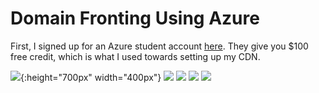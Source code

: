 # Domain Fronting Using Azure

First, I signed up for an Azure student account [here](https://azure.microsoft.com/en-us/free/students/). They give you $100 free credit, which is what I used towards setting up my CDN. 

![](https://github.com/hmm14e/NetworkSecurity/blob/master/images/CDNProfile.png){:height="700px" width="400px"}
![](https://github.com/hmm14e/NetworkSecurity/blob/master/images/ProfileOverview.png)
![](https://github.com/hmm14e/NetworkSecurity/blob/master/images/CreateEndpoint.png)
![](https://github.com/hmm14e/NetworkSecurity/blob/master/images/Successful.png)
![](https://github.com/hmm14e/NetworkSecurity/blob/master/images/BypassCaching.png)
